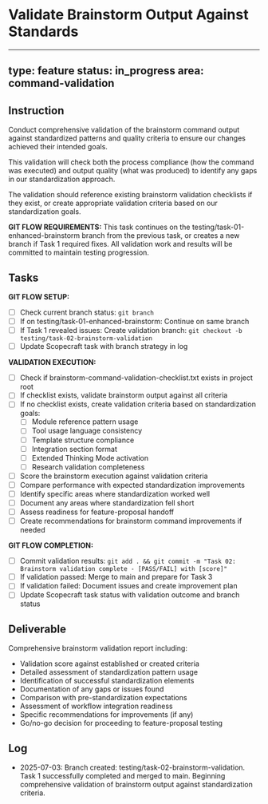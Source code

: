 # Validate Brainstorm Output Against Standards

---
type: feature
status: in_progress
area: command-validation
---


## Instruction
Conduct comprehensive validation of the brainstorm command output against standardized patterns and quality criteria to ensure our changes achieved their intended goals.

This validation will check both the process compliance (how the command was executed) and output quality (what was produced) to identify any gaps in our standardization approach.

The validation should reference existing brainstorm validation checklists if they exist, or create appropriate validation criteria based on our standardization goals.

**GIT FLOW REQUIREMENTS:**
This task continues on the testing/task-01-enhanced-brainstorm branch from the previous task, or creates a new branch if Task 1 required fixes. All validation work and results will be committed to maintain testing progression.

## Tasks
**GIT FLOW SETUP:**
- [ ] Check current branch status: `git branch`
- [ ] If on testing/task-01-enhanced-brainstorm: Continue on same branch
- [ ] If Task 1 revealed issues: Create validation branch: `git checkout -b testing/task-02-brainstorm-validation`
- [ ] Update Scopecraft task with branch strategy in log

**VALIDATION EXECUTION:**
- [ ] Check if brainstorm-command-validation-checklist.txt exists in project root
- [ ] If checklist exists, validate brainstorm output against all criteria
- [ ] If no checklist exists, create validation criteria based on standardization goals:
  - [ ] Module reference pattern usage
  - [ ] Tool usage language consistency
  - [ ] Template structure compliance
  - [ ] Integration section format
  - [ ] Extended Thinking Mode activation
  - [ ] Research validation completeness
- [ ] Score the brainstorm execution against validation criteria
- [ ] Compare performance with expected standardization improvements
- [ ] Identify specific areas where standardization worked well
- [ ] Document any areas where standardization fell short
- [ ] Assess readiness for feature-proposal handoff
- [ ] Create recommendations for brainstorm command improvements if needed

**GIT FLOW COMPLETION:**
- [ ] Commit validation results: `git add . && git commit -m "Task 02: Brainstorm validation complete - [PASS/FAIL] with [score]"`
- [ ] If validation passed: Merge to main and prepare for Task 3
- [ ] If validation failed: Document issues and create improvement plan
- [ ] Update Scopecraft task status with validation outcome and branch status

## Deliverable
Comprehensive brainstorm validation report including:
- Validation score against established or created criteria
- Detailed assessment of standardization pattern usage
- Identification of successful standardization elements
- Documentation of any gaps or issues found
- Comparison with pre-standardization expectations
- Assessment of workflow integration readiness
- Specific recommendations for improvements (if any)
- Go/no-go decision for proceeding to feature-proposal testing

## Log
- 2025-07-03: Branch created: testing/task-02-brainstorm-validation. Task 1 successfully completed and merged to main. Beginning comprehensive validation of brainstorm output against standardization criteria.
